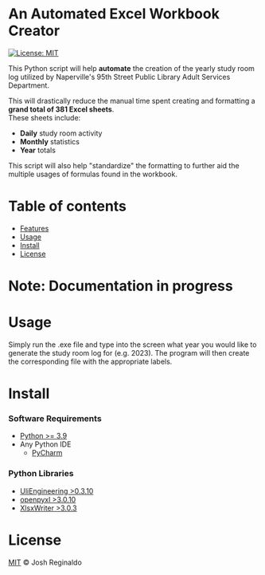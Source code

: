 # An Automated Excel Workbook Creator
[![License: MIT](https://img.shields.io/badge/License-MIT-yellow.svg)](LICENSE)

This Python script will help **automate** the creation of the yearly study room log utilized by 
Naperville's 95th Street Public Library Adult Services Department.  

This will drastically reduce the manual time spent creating and formatting a **grand total of 381 Excel sheets**.  
These sheets include:  
- **Daily** study room activity 
- **Monthly** statistics
- **Year** totals

This script will also help "standardize" the formatting to further aid the multiple usages of formulas found in the workbook.

# Table of contents
- [Features](#features)
- [Usage](#usage)
- [Install](#install)
- [License](#license)

# Note: Documentation in progress

# Usage
Simply run the .exe file and type into the screen what year you would like to generate the study room log for (e.g. 2023). 
The program will then create the corresponding file with the appropriate labels.

# Install
### Software Requirements
- [Python >= 3.9](https://www.python.org/downloads/)
- Any Python IDE
  - [PyCharm](https://www.jetbrains.com/pycharm/download/)

### Python Libraries
- [UliEngineering >0.3.10](https://pypi.org/project/UliEngineering/)
- [openpyxl >3.0.10](https://pypi.org/project/openpyxl/)
- [XlsxWriter >3.0.3 ](https://pypi.org/project/XlsxWriter/)

# License
[MIT](LICENSE) © Josh Reginaldo

